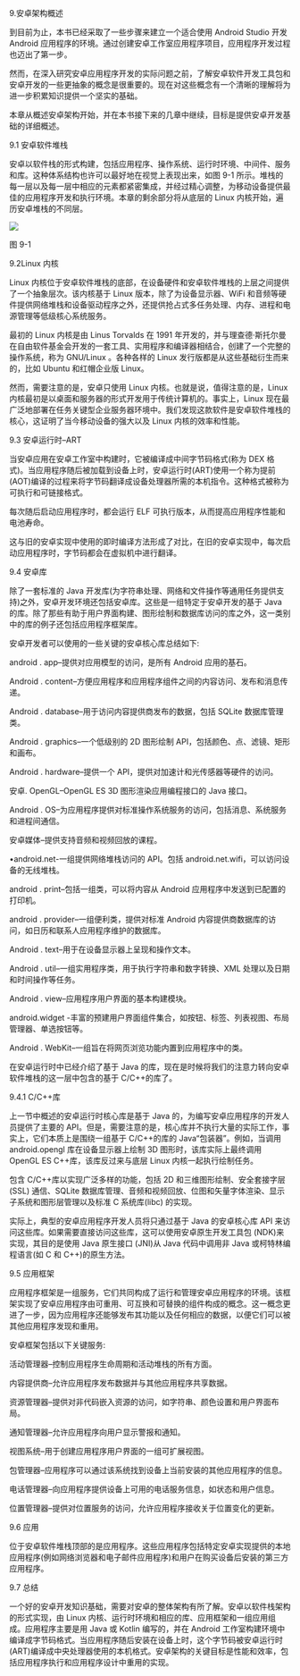 9.安卓架构概述

到目前为止，本书已经采取了一些步骤来建立一个适合使用 Android Studio 开发 Android 应用程序的环境。通过创建安卓工作室应用程序项目，应用程序开发过程也迈出了第一步。

然而，在深入研究安卓应用程序开发的实际问题之前，了解安卓软件开发工具包和安卓开发的一些更抽象的概念是很重要的。现在对这些概念有一个清晰的理解将为进一步积累知识提供一个坚实的基础。

本章从概述安卓架构开始，并在本书接下来的几章中继续，目标是提供安卓开发基础的详细概述。

9.1 安卓软件堆栈

安卓以软件栈的形式构建，包括应用程序、操作系统、运行时环境、中间件、服务和库。这种体系结构也许可以最好地在视觉上表现出来，如图 9-1 所示。堆栈的每一层以及每一层中相应的元素都紧密集成，并经过精心调整，为移动设备提供最佳的应用程序开发和执行环境。本章的剩余部分将从底层的 Linux 内核开始，遍历安卓堆栈的不同层。

![](image/Image2438.jpg)

图 9-1

9.2Linux 内核

Linux 内核位于安卓软件堆栈的底部，在设备硬件和安卓软件堆栈的上层之间提供了一个抽象层次。该内核基于 Linux 版本，除了为设备显示器、WiFi 和音频等硬件提供网络堆栈和设备驱动程序之外，还提供抢占式多任务处理、内存、进程和电源管理等低级核心系统服务。

最初的 Linux 内核是由 Linus Torvalds 在 1991 年开发的，并与理查德·斯托尔曼在自由软件基金会开发的一套工具、实用程序和编译器相结合，创建了一个完整的操作系统，称为 GNU/Linux 。各种各样的 Linux 发行版都是从这些基础衍生而来的，比如 Ubuntu 和红帽企业版 Linux。

然而，需要注意的是，安卓只使用 Linux 内核。也就是说，值得注意的是，Linux 内核最初是以桌面和服务器的形式开发用于传统计算机的。事实上，Linux 现在最广泛地部署在任务关键型企业服务器环境中。我们发现这款软件是安卓软件堆栈的核心，这证明了当今移动设备的强大以及 Linux 内核的效率和性能。

9.3 安卓运行时–ART

当安卓应用在安卓工作室中构建时，它被编译成中间字节码格式(称为 DEX 格式)。当应用程序随后被加载到设备上时，安卓运行时(ART)使用一个称为提前(AOT)编译的过程来将字节码翻译成设备处理器所需的本机指令。这种格式被称为可执行和可链接格式。

每次随后启动应用程序时，都会运行 ELF 可执行版本，从而提高应用程序性能和电池寿命。

这与旧的安卓实现中使用的即时编译方法形成了对比，在旧的安卓实现中，每次启动应用程序时，字节码都会在虚拟机中进行翻译。

9.4 安卓库

除了一套标准的 Java 开发库(为字符串处理、网络和文件操作等通用任务提供支持)之外，安卓开发环境还包括安卓库。这些是一组特定于安卓开发的基于 Java 的库。除了那些有助于用户界面构建、图形绘制和数据库访问的库之外，这一类别中的库的例子还包括应用程序框架库。

安卓开发者可以使用的一些关键的安卓核心库总结如下:

android . app–提供对应用模型的访问，是所有 Android 应用的基石。

Android . content–方便应用程序和应用程序组件之间的内容访问、发布和消息传递。

Android . database–用于访问内容提供商发布的数据，包括 SQLite 数据库管理类。

Android . graphics–一个低级别的 2D 图形绘制 API，包括颜色、点、滤镜、矩形和画布。

Android . hardware–提供一个 API，提供对加速计和光传感器等硬件的访问。

安卓. OpenGL–OpenGL ES 3D 图形渲染应用编程接口的 Java 接口。

Android . OS–为应用程序提供对标准操作系统服务的访问，包括消息、系统服务和进程间通信。

安卓媒体–提供支持音频和视频回放的课程。

•android.net-一组提供网络堆栈访问的 API。包括 android.net.wifi，可以访问设备的无线堆栈。

android . print–包括一组类，可以将内容从 Android 应用程序中发送到已配置的打印机。

android . provider–一组便利类，提供对标准 Android 内容提供商数据库的访问，如日历和联系人应用程序维护的数据库。

Android . text–用于在设备显示器上呈现和操作文本。

Android . util–一组实用程序类，用于执行字符串和数字转换、XML 处理以及日期和时间操作等任务。

Android . view–应用程序用户界面的基本构建模块。

android.widget -丰富的预建用户界面组件集合，如按钮、标签、列表视图、布局管理器、单选按钮等。

Android . WebKit–一组旨在将网页浏览功能内置到应用程序中的类。

在安卓运行时中已经介绍了基于 Java 的库，现在是时候将我们的注意力转向安卓软件堆栈的这一层中包含的基于 C/C++的库了。

9.4.1 C/C++库

上一节中概述的安卓运行时核心库是基于 Java 的，为编写安卓应用程序的开发人员提供了主要的 API。但是，需要注意的是，核心库并不执行大量的实际工作，事实上，它们本质上是围绕一组基于 C/C++的库的 Java“包装器”。例如，当调用 android.opengl 库在设备显示器上绘制 3D 图形时，该库实际上最终调用 OpenGL ES C++库，该库反过来与底层 Linux 内核一起执行绘制任务。

包含 C/C++库以实现广泛多样的功能，包括 2D 和三维图形绘制、安全套接字层(SSL) 通信、SQLite 数据库管理、音频和视频回放、位图和矢量字体渲染、显示子系统和图形层管理以及标准 C 系统库(libc) 的实现。

实际上，典型的安卓应用程序开发人员将只通过基于 Java 的安卓核心库 API 来访问这些库。如果需要直接访问这些库，这可以使用安卓原生开发工具包 (NDK)来实现，其目的是使用 Java 原生接口 (JNI)从 Java 代码中调用非 Java 或柯特林编程语言(如 C 和 C++)的原生方法。

9.5 应用框架

应用程序框架是一组服务，它们共同构成了运行和管理安卓应用程序的环境。该框架实现了安卓应用程序由可重用、可互换和可替换的组件构成的概念。这一概念更进了一步，因为应用程序还能够发布其功能以及任何相应的数据，以便它们可以被其他应用程序发现和重用。

安卓框架包括以下关键服务:

活动管理器–控制应用程序生命周期和活动堆栈的所有方面。

内容提供商–允许应用程序发布数据并与其他应用程序共享数据。

资源管理器–提供对非代码嵌入资源的访问，如字符串、颜色设置和用户界面布局。

通知管理器–允许应用程序向用户显示警报和通知。

视图系统–用于创建应用程序用户界面的一组可扩展视图。

包管理器–应用程序可以通过该系统找到设备上当前安装的其他应用程序的信息。

电话管理器–向应用程序提供设备上可用的电话服务信息，如状态和用户信息。

位置管理器–提供对位置服务的访问，允许应用程序接收关于位置变化的更新。

9.6 应用

位于安卓软件堆栈顶部的是应用程序。这些应用程序包括特定安卓实现提供的本地应用程序(例如网络浏览器和电子邮件应用程序)和用户在购买设备后安装的第三方应用程序。

9.7 总结

一个好的安卓开发知识基础，需要对安卓的整体架构有所了解。安卓以软件栈架构的形式实现，由 Linux 内核、运行时环境和相应的库、应用框架和一组应用组成。应用程序主要是用 Java 或 Kotlin 编写的，并在 Android 工作室构建环境中编译成字节码格式。当应用程序随后安装在设备上时，这个字节码被安卓运行时(ART)编译成中央处理器使用的本机格式。安卓架构的关键目标是性能和效率，包括应用程序执行和应用程序设计中重用的实现。